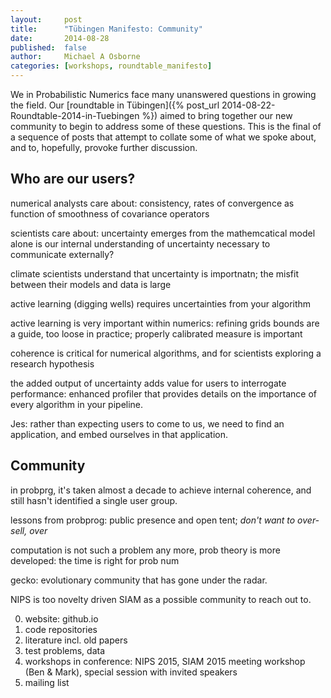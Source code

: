 ```yaml
---
layout:     post
title:      "Tübingen Manifesto: Community"
date:       2014-08-28
published:  false
author:     Michael A Osborne
categories: [workshops, roundtable_manifesto]
---
```

We in Probabilistic Numerics face many unanswered questions in growing the field.
Our [roundtable in Tübingen]({% post_url 2014-08-22-Roundtable-2014-in-Tuebingen %}) aimed to bring together our new community to begin to address some of these questions. 
This is the final of a sequence of posts that attempt to collate some of what we spoke about, and to, hopefully, provoke further discussion.

## Who are our users?


numerical analysts care about: consistency, rates of convergence as function of smoothness of covariance operators

scientists care about: uncertainty emerges from the mathemcatical model alone
is our internal understanding of uncertainty necessary to communicate externally?

climate scientists understand that uncertainty is importnatn; the misfit between their models and data is large

active learning (digging wells) requires uncertainties from your algorithm

active learning is very important within numerics: refining grids
bounds are a guide, too loose in practice; properly calibrated measure is important

coherence is critical for numerical algorithms, and for scientists exploring a research hypothesis

the added output of uncertainty adds value for users to interrogate performance: enhanced profiler that provides details on the importance of every algorithm in your pipeline.  

Jes: rather than expecting users to come to us, we need to find an application, and embed ourselves in that application.

## Community

in probprg, it's taken almost a decade to achieve internal coherence, and still hasn't identified a single user group.

lessons from probprog: public presence and open tent; *don't want to over-sell, over*

computation is not such a problem any more, prob theory is more developed: the time is right for prob num

gecko: evolutionary community that has gone under the radar.

NIPS is too novelty driven
SIAM as a possible community to reach out to. 

0. website: github.io
1. code repositories
2. literature incl. old papers
2. test problems, data
3. workshops in conference: NIPS 2015, SIAM 2015 meeting workshop (Ben & Mark), special session with invited speakers
4. mailing list
